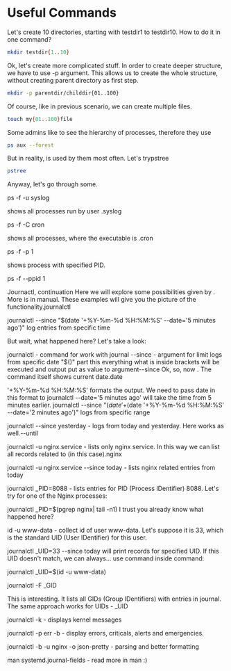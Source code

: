 # Useful Commands

Let's create 10 directories, starting with testdir1 to testdir10. How to do it in one command?

```bash
mkdir testdir{1..10}
```

Ok, let's create more complicated stuff. In order to create deeper structure, we have to use -p argument. This allows us to create the whole structure, without creating parent directory as first step.

```bash
mkdir -p parentdir/childdir{01..100}
```

Of course, like in previous scenario, we can create multiple files.
```bash
touch my{01..100}file
```

Some admins like to see the hierarchy of processes, therefore they use
```bash
ps aux --forest
```
But in reality, is used by them most often. Let's trypstree
```bash
pstree
```

Anyway, let's go through some.

ps -f -u syslog

shows all processes run by user .syslog

ps -f -C cron

shows all processes, where the executable is .cron

ps -f -p 1

shows process with specified PID.

ps -f --ppid 1

Journactl, continuation
Here we will explore some possibilities given by . More is in manual. These examples will give you the picture of the functionality.journalctl

journalctl --since "$(date '+%Y-%m-%d %H:%M:%S' --date='5 minutes ago')" log entries from specific time

But wait, what happened here? Let's take a look:

journalctl - command for work with journal
--since - argument for limit logs from specific date
"$()" part this everything what is inside brackets will be executed and output put as value to argument--since
Ok, so, now . The command itself shows current date.date

'+%Y-%m-%d %H:%M:%S' formats the output. We need to pass date in this format to journalctl
--date='5 minutes ago' will take the time from 5 minutes earlier.
journalctl --since "$(date '+%Y-%m-%d %H:%M:%S' --date='5 minutes ago')" --until "$(date '+%Y-%m-%d %H:%M:%S' --date='2 minutes ago')" logs from specific range

journalctl --since yesterday - logs from today and yesterday. Here works as well.--until

journalctl -u nginx.service - lists only nginx service. In this way we can list all records related to (in this case).nginx

journalctl -u nginx.service --since today - lists nginx related entries from today

journalctl _PID=8088 - lists entries for PID (Process IDentifier) 8088. Let's try for one of the Nginx processes:

journalctl _PID=$(pgrep nginx| tail -n1) I trust you already know what happened here?

id -u www-data - collect id of user www-data. Let's suppose it is 33, which is the standard UID (User IDentifier) for this user.

journalctl _UID=33 --since today will print records for specified UID. If this UID doesn't match, we can always... use command inside command:

journalctl _UID=$(id -u www-data)

journalctl -F _GID

This is interesting. It lists all GIDs (Group IDentifiers) with entries in journal. The same approach works for UIDs - _UID

journalctl -k - displays kernel messages

journalctl -p err -b - display errors, criticals, alerts and emergencies.

journalctl -b -u nginx -o json-pretty - parsing and better formatting

man systemd.journal-fields - read more in man :)
